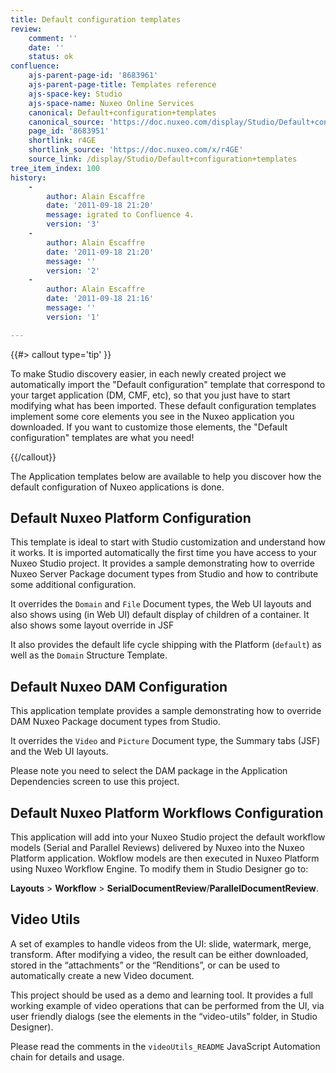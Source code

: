 ```yaml
---
title: Default configuration templates
review:
    comment: ''
    date: ''
    status: ok
confluence:
    ajs-parent-page-id: '8683961'
    ajs-parent-page-title: Templates reference
    ajs-space-key: Studio
    ajs-space-name: Nuxeo Online Services
    canonical: Default+configuration+templates
    canonical_source: 'https://doc.nuxeo.com/display/Studio/Default+configuration+templates'
    page_id: '8683951'
    shortlink: r4GE
    shortlink_source: 'https://doc.nuxeo.com/x/r4GE'
    source_link: /display/Studio/Default+configuration+templates
tree_item_index: 100
history:
    -
        author: Alain Escaffre
        date: '2011-09-18 21:20'
        message: igrated to Confluence 4.
        version: '3'
    -
        author: Alain Escaffre
        date: '2011-09-18 21:20'
        message: ''
        version: '2'
    -
        author: Alain Escaffre
        date: '2011-09-18 21:16'
        message: ''
        version: '1'

---
```

{{#> callout type='tip' }}

To make Studio discovery easier, in each newly created project we automatically import the "Default configuration" template that correspond to your target application (DM, CMF, etc), so that you just have to start modifying what has been imported. These default configuration templates implement some core elements you see in the Nuxeo application you downloaded.
If you want to customize those elements, the "Default configuration" templates are what you need!

{{/callout}}

The Application templates below are available to help you discover how the default configuration of Nuxeo applications is done.

## Default Nuxeo Platform Configuration

This template is ideal to start with Studio customization and understand how it works. It is imported automatically the first time you have access to your Nuxeo Studio project. It provides a sample demonstrating how to override Nuxeo Server Package document types from Studio and how to contribute some additional configuration.

It overrides the `Domain` and `File` Document types, the Web UI layouts and also shows using (in Web UI) default display of children of a container. It also shows some layout override in JSF

It also provides the default life cycle shipping with the Platform (`default`) as well as the `Domain` Structure Template.


## Default Nuxeo DAM Configuration

This application template provides a sample demonstrating how to override DAM Nuxeo Package document types from Studio.

It overrides the `Video` and `Picture` Document type, the Summary tabs (JSF) and the Web UI layouts.

Please note you need to select the DAM package in the Application Dependencies screen to use this project.


## Default Nuxeo Platform Workflows Configuration

This application will add into your Nuxeo Studio project the default workflow models (Serial and Parallel Reviews) delivered by Nuxeo into the Nuxeo Platform application. Wokflow models are then executed in Nuxeo Platform using Nuxeo Workflow Engine. To modify them in Studio Designer go to:

**Layouts** > **Workflow** > **SerialDocumentReview**/**ParallelDocumentReview**.


## Video Utils

A set of examples to handle videos from the UI: slide, watermark, merge, transform. After modifying a video, the result can be either downloaded, stored in the “attachments” or the “Renditions”, or can be used to automatically create a new Video document.

This project should be used as a demo and learning tool. It provides a full working example of video operations that can be performed from the UI, via user friendly dialogs (see the elements in the “video-utils” folder, in Studio Designer).

Please read the comments in the `videoUtils_README` JavaScript Automation chain for details and usage.
